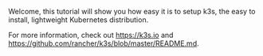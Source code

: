 Welcome, this tutorial will show you how easy it is to setup k3s, the easy to install, lightweight Kubernetes distribution.

For more information, check out https://k3s.io and https://github.com/rancher/k3s/blob/master/README.md.
